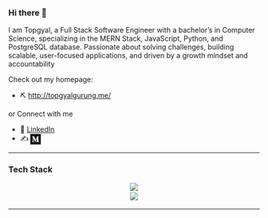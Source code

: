 

### Hi there 👋 
I am Topgyal, a Full Stack Software Engineer with a bachelor’s in Computer Science, specializing in the MERN Stack, JavaScript, Python, and PostgreSQL database. Passionate about solving challenges, building scalable, user-focused applications, and driven by a growth mindset and  accountability

Check out my homepage:
-  ⛏️ http://topgyalgurung.me/

or Connect with me

- 💼 [LinkedIn](https://www.linkedin.com/in/topgyalgurung/)
- ✍️ <a href="https://topgyalgurung.medium.com">
  <img align="center" alt="Topgyal Tsering Medium" width="21px" src="https://raw.githubusercontent.com/edent/SuperTinyIcons/099dc12b59179d07d534069bc8551718f786d91a/images/svg/medium.svg" /> 
</a>

----------

### Tech Stack

<div align="center"> <img src="https://skillicons.dev/icons?i=js,react,typescript,next,css,html,tailwindcss,express,nodejs,python,flask" /> </div> <div align="center"> <img src="https://skillicons.dev/icons?i=mongodb,sqlite,postgres,redis,bash,linux,git,docker,postman" /> </div>

----------

